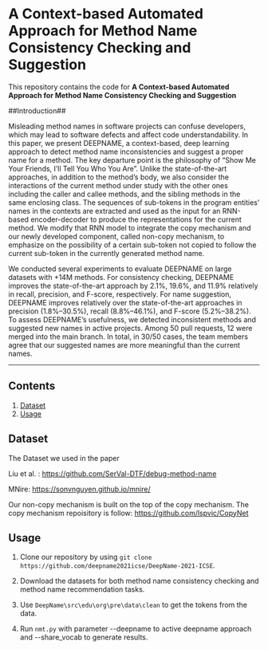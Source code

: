 # A Context-based Automated Approach for Method Name Consistency Checking and Suggestion

<p aligh="center"> This repository contains the code for <b>A Context-based Automated Approach for Method
Name Consistency Checking and Suggestion</b> </p>

##Introduction##

Misleading method names in software projects can confuse developers, which may lead to software defects and affect code understandability. In this paper, we present DEEPNAME, a context-based, deep learning approach to detect method name inconsistencies and suggest a proper name for a method. The key departure point is the philosophy of “Show Me Your Friends, I’ll Tell You Who You Are”. Unlike the state-of-the-art approaches, in addition to the method’s body, we also consider the interactions of the current method under study with the other ones including the caller and callee methods, and the sibling methods in the same enclosing class. The sequences of sub-tokens in the program entities’ names in the contexts are extracted and used as the input for an RNN-based encoder-decoder to produce the representations for the current method. We modify that RNN model to integrate the copy mechanism and our newly developed component, called non-copy mechanism, to emphasize on the possibility of a certain sub-token not copied to follow the current sub-token in the currently generated method name.

We conducted several experiments to evaluate DEEPNAME on large datasets with +14M methods. For consistency checking, DEEPNAME improves the state-of-the-art approach by 2.1%, 19.6%, and 11.9% relatively in recall, precision, and F-score, respectively. For name suggestion, DEEPNAME improves relatively over the state-of-the-art approaches in precision (1.8%–30.5%), recall (8.8%–46.1%), and F-score (5.2%–38.2%). To assess DEEPNAME’s usefulness, we detected inconsistent methods and suggested new names in active projects. Among 50 pull requests, 12 were merged into the main branch. In total, in 30/50 cases, the team members agree that our suggested names are more meaningful than the current names.

----------

## Contents
1. [Dataset](#dataset)
2. [Usage](#usage)


## Dataset

The Dataset we used in the paper

Liu et al. : https://github.com/SerVal-DTF/debug-method-name

MNire: https://sonvnguyen.github.io/mnire/

Our non-copy mechanism is built on the top of the copy mechanism. The copy mechanism repoisitory is follow: https://github.com/lspvic/CopyNet

## Usage

1. Clone our repository by using ```git clone https://github.com/deepname2021icse/DeepName-2021-ICSE```.

2. Download the datasets for both method name consistency checking and method name recommendation tasks.

3. Use ```DeepName\src\edu\org\pre\data\clean``` to get the tokens from the data.

4. Run ```nmt.py``` with parameter --deepname to active deepname approach and --share_vocab to generate results.